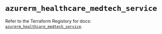 # `azurerm_healthcare_medtech_service`

Refer to the Terraform Registory for docs: [`azurerm_healthcare_medtech_service`](https://www.terraform.io/docs/providers/azurerm/r/healthcare_medtech_service).
